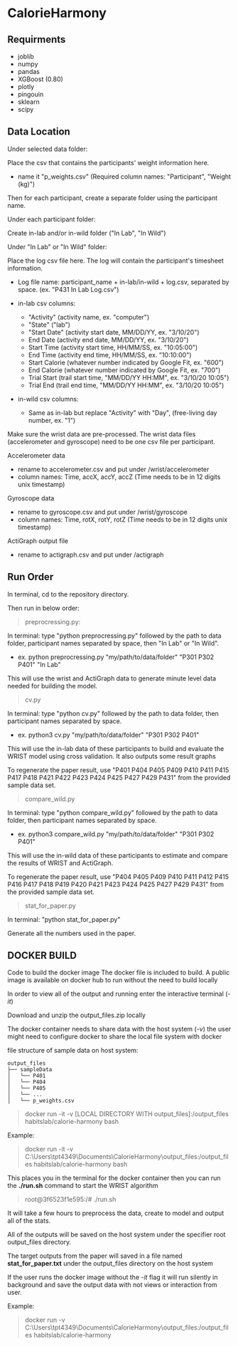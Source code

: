 # CalorieHarmony

## Requirments
- joblib
- numpy
- pandas
- XGBoost (0.80)
- plotly
- pingouin
- sklearn
- scipy

## Data Location

Under selected data folder:

Place the csv that contains the participants' weight information here.
- name it "p_weights.csv" (Required column names: "Participant",  "Weight (kg)")

Then for each participant, create a separate folder using the participant name.

Under each participant folder:

Create in-lab and/or in-wild folder ("In Lab", "In Wild")

Under "In Lab" or "In Wild" folder:

Place the log csv file here. The log will contain the participant's timesheet information.

- Log file name: participant_name + in-lab/in-wild + log.csv, separated by space. (ex. "P431 In Lab Log.csv")

- in-lab csv columns:
    - "Activity" (activity name, ex. "computer")
    - "State" ("lab")
    - "Start Date" (activity start date, MM/DD/YY, ex. "3/10/20")
    - End Date (activity end date, MM/DD/YY, ex. "3/10/20")
    - Start Time (activity start time, HH/MM/SS, ex. "10:05:00")
    - End Time (activity end time, HH/MM/SS, ex. "10:10:00")
    - Start Calorie (whatever number indicated by Google Fit, ex. "600")
    - End Calorie  (whatever number indicated by Google Fit, ex. "700")
    - Trial Start (trail start time, "MM/DD/YY HH:MM", ex. "3/10/20 10:05")
    - Trial End (trail end time, "MM/DD/YY HH:MM", ex. "3/10/20 10:05")

- in-wild csv columns:
    - Same as in-lab but replace "Activity" with "Day", (free-living day number, ex. "1")

Make sure the wrist data are pre-processed. The wrist data files (accelerometer and gyroscope) need to be one csv file per participant.

Accelerometer data
- rename to accelerometer.csv and put under /wrist/accelerometer
- column names: Time, accX, accY, accZ (Time needs to be in 12 digits unix timestamp)

Gyroscope data
- rename to gyroscope.csv and put under /wrist/gyroscope
- column names: Time, rotX, rotY, rotZ (Time needs to be in 12 digits unix timestamp)

ActiGraph output file
- rename to actigraph.csv and put under /actigraph

## Run Order

In terminal, cd to the repository directory.
 
Then run in below order:

> preprocressing.py:  

In terminal: type "python preprocressing.py" followed by the path to data folder, participant names separated by space, then "In Lab" or "In Wild".

- ex. python preprocressing.py "my/path/to/data/folder" "P301 P302 P401" "In Lab"

This will use the wrist and ActiGraph data to generate minute level data needed for building the model.

> cv.py

In terminal: type "python cv.py" followed by the path to data folder, then participant names separated by space.

- ex. python3 cv.py "my/path/to/data/folder" "P301 P302 P401"

This will use the in-lab data of these participants to build and evaluate the WRIST model using cross validation. It also outputs some result graphs

To regenerate the paper result, use "P401 P404 P405 P409 P410 P411 P415 P417 P418 P421 P422 P423 P424 P425 P427 P429 P431" from the provided sample data set.

> compare_wild.py

In terminal: type "python compare_wild.py" followed by the path to data folder, then participant names separated by space.

- ex. python3 compare_wild.py "my/path/to/data/folder" "P301 P302 P401"

This will use the in-wild data of these participants to estimate and compare the results of WRIST and ActiGraph.

To regenerate the paper result, use "P404 P405 P409 P410 P411 P412 P415 P416 P417 P418 P419 P420 P421 P423 P424 P425 P427 P429 P431"
 from the provided sample data set.

> stat_for_paper.py

In terminal: "python stat_for_paper.py"

Generate all the numbers used in the paper.

## DOCKER BUILD

Code to build the docker image
The docker file is included to build. 
A public image is available on docker hub to run without the need to build locally

In order to view all of the output and running enter the interactive terminal (*-it*)

Download and unzip the output_files.zip locally

The docker container needs to share data with the host system (*-v*) the user might need to configure docker to share the local file system with docker

file structure of sample data on host system:
```
output_files
├── sampleData
│   └── P401
│   └── P404
│   └── P405
│   └── ...
│   └── p_weights.csv
```

> docker run -it -v [LOCAL DIRECTORY WITH output_files]:/output_files habitslab/calorie-harmony bash

Example:
>  docker run -it -v  C:\Users\tpt4349\Documents\CalorieHarmony\output_files:/output_files habitslab/calorie-harmony bash

This places you in the terminal for the docker container then you can run the **./run.sh** command to start the WRIST algorithm
> root@3f6523f1e595:/# ./run.sh

It will take a few hours to preprocess the data, create to model and output all of the stats.

All of the outputs will be saved on the host system under the specifier root output_files directory.

The target outputs from the paper will saved in a file named **stat_for_paper.txt** under the output_files directory on the host system

If the user runs the docker image without the *-it* flag it will run silently in background and save the output data with not views or interaction from user.

Example:
>  docker run -v  C:\Users\tpt4349\Documents\CalorieHarmony\output_files:/output_files habitslab/calorie-harmony
